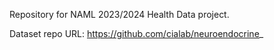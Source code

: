 Repository for NAML 2023/2024 Health Data project.

Dataset repo URL: https://github.com/cialab/neuroendocrine_
